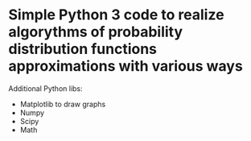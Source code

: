 # Simple Python 3 code to realize algorythms of probability distribution functions approximations with various ways
Additional Python libs: 
- Matplotlib to draw graphs
- Numpy
- Scipy
- Math
